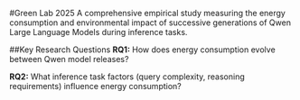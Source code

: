 #Green Lab 2025
A comprehensive empirical study measuring the energy consumption and environmental impact of successive generations of Qwen Large Language Models during inference tasks.

##Key Research Questions
**RQ1:** How does energy consumption evolve between Qwen model releases?

**RQ2:** What inference task factors (query complexity, reasoning requirements) influence energy consumption?
